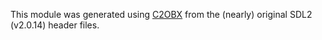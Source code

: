 This module was generated using [C2OBX](https://github.com/rochus-keller/C2OBX) from the (nearly) original SDL2 (v2.0.14) header files.

